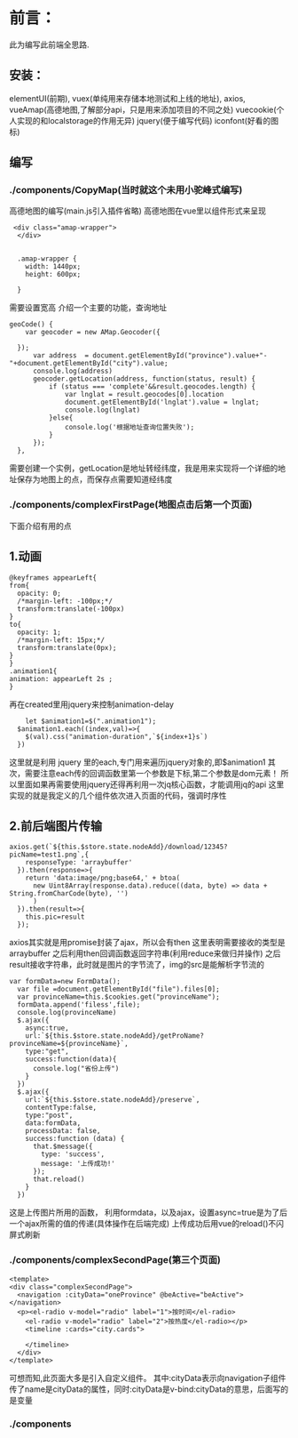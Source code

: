 前言：
===
此为编写此前端全思路.

安装：
---
elementUI(前期),
vuex(单纯用来存储本地测试和上线的地址),
axios,
vueAmap(高德地图,了解部分api，只是用来添加项目的不同之处)
vuecookie(个人实现的和localstorage的作用无异)
jquery(便于编写代码)
iconfont(好看的图标)

编写
---
### ./components/CopyMap(当时就这个未用小驼峰式编写)


高德地图的编写(main.js引入插件省略)
高德地图在vue里以组件形式来呈现
```
 <div class="amap-wrapper">
  </div>
  
  
  .amap-wrapper {
    width: 1440px;
    height: 600px;

  }
  ```
  需要设置宽高
  介绍一个主要的功能，查询地址
  ```
  geoCode() {
      var geocoder = new AMap.Geocoder({
        
    });
        var address  = document.getElementById("province").value+"-"+document.getElementById("city").value;
        console.log(address)
        geocoder.getLocation(address, function(status, result) {
            if (status === 'complete'&&result.geocodes.length) {
                var lnglat = result.geocodes[0].location
                document.getElementById('lnglat').value = lnglat;
                console.log(lnglat)
            }else{
                console.log('根据地址查询位置失败');
            }
        });
    },  
```
    
 需要创建一个实例，getLocation是地址转经纬度，我是用来实现将一个详细的地址保存为地图上的点，而保存点需要知道经纬度
 
  ### ./components/complexFirstPage(地图点击后第一个页面)
  下面介绍有用的点
  ## 1.动画
  ```
@keyframes appearLeft{
  from{
    opacity: 0;
    /*margin-left: -100px;*/
    transform:translate(-100px)
  }
  to{
    opacity: 1;
    /*margin-left: 15px;*/
    transform:translate(0px);
  }
}
.animation1{
  animation: appearLeft 2s ;
}
  ```
  再在created里用jquery来控制animation-delay
  ```
      let $animation1=$(".animation1");
    $animation1.each((index,val)=>{
      $(val).css("animation-duration",`${index+1}s`)
    })
 ```
  这里就是利用 jquery 里的each,专门用来遍历jquery对象的,即$animation1
  其次，需要注意each传的回调函数里第一个参数是下标,第二个参数是dom元素！
  所以里面如果再需要使用jquery还得再利用一次jq核心函数，才能调用jq的api
  这里实现的就是我定义的几个组件依次进入页面的代码，强调时序性
  
  ## 2.前后端图片传输
  ```
  axios.get(`${this.$store.state.nodeAdd}/download/12345?picName=test1.png`,{
      responseType: 'arraybuffer'
    }).then(response=>{
      return 'data:image/png;base64,' + btoa(
        new Uint8Array(response.data).reduce((data, byte) => data + String.fromCharCode(byte), '')
        )
    }).then(result=>{
      this.pic=result
    });
  ```
  axios其实就是用promise封装了ajax，所以会有then
  这里表明需要接收的类型是arraybuffer
  之后利用then回调函数返回字符串(利用reduce来做归并操作)
  之后result接收字符串，此时就是图片的字节流了，img的src是能解析字节流的
  
  ```
  var formData=new FormData();
    var file =document.getElementById("file").files[0];
    var provinceName=this.$cookies.get("provinceName");
    formData.append('filess',file);
    console.log(provinceName)
    $.ajax({
      async:true,
      url:`${this.$store.state.nodeAdd}/getProName?provinceName=${provinceName}`,
      type:"get",
      success:function(data){
        console.log("省份上传")
      }
    })
    $.ajax({
      url:`${this.$store.state.nodeAdd}/preserve`,
      contentType:false,
      type:"post",
      data:formData,
      processData: false,
      success:function (data) {
        that.$message({
          type: 'success',
          message: '上传成功!'
        });
        that.reload()
      }
    })
  ```
  这是上传图片所用的函数，
  利用formdata，以及ajax，设置async=true是为了后一个ajax所需的值的传递(具体操作在后端完成)
  上传成功后用vue的reload()不闪屏式刷新
  
   ### ./components/complexSecondPage(第三个页面)
  
  ```
  <template>
  <div class="complexSecondPage">
    <navigation :cityData="oneProvince" @beActive="beActive"></navigation>
    <p><el-radio v-model="radio" label="1">按时间</el-radio>
      <el-radio v-model="radio" label="2">按热度</el-radio></p>
      <timeline :cards="city.cards">
       
      </timeline>
    </div>
  </template>
  ```
  可想而知,此页面大多是引入自定义组件。
  其中:cityData表示向navigation子组件传了name是cityData的属性，同时:cityData是v-bind:cityData的意思，后面写的是变量
  ### ./components
